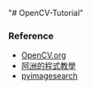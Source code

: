 "# OpenCV-Tutorial" 

### Reference
 - [OpenCV.org](https://docs.opencv.org/3.4.0/d6/d00/tutorial_py_root.html)
 - [阿洲的程式教學](http://monkeycoding.com/?page_id=12)
 - [pyimagesearch](https://www.pyimagesearch.com/)
